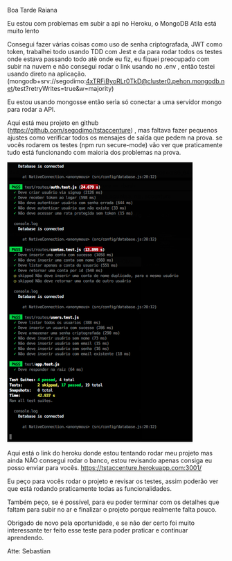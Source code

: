 Boa Tarde Raiana

Eu estou com problemas em subir a api no Heroku, o MongoDB Atila está muito lento

Consegui fazer várias coisas como uso de senha criptografada, JWT como token, trabalhei todo usando TDD com Jest e da para rodar todos os testes onde estava passando todo atè onde eu fiz, eu fiquei preocupado com subir na nuvem e não consegui rodar o link usando no .env , então testei usando direto na aplicação. (mongodb+srv://segodimo:4xTRFiByoRLr0TkD@cluster0.pehon.mongodb.net/test?retryWrites=true&w=majority)

Eu estou usando mongosse então serìa só conectar a uma servidor mongo para rodar a API.

Aqui está meu projeto en github (https://github.com/segodimo/tstaccenture) , mas faltava fazer pequenos ajustes como verificar todos os mensajes de saída que pedem na prova. se vocês rodarem os testes (npm run secure-mode) vão ver que praticamente tudo está funcionando com maioria dos problemas na prova. 

![Image](https://github.com/segodimo/tstaccenture/blob/master/testes_jest.png?raw=true)

Aqui está o link do heroku donde estou tentando rodar meu projeto mas ainda NÃO consegui rodar o banco, estou revisando apenas consiga eu posso enviar para vocês.
https://tstaccenture.herokuapp.com:3001/

Eu peço para vocês rodar o projeto e revisar os testes, assim poderão ver que está rodando praticamente todas as funcionalidades.

Também peço, se é possível, para eu  poder terminar com os detalhes que faltam para subir no ar e finalizar o projeto porque realmente falta pouco.

Obrigado de novo pela oportunidade, e se não der certo foi muito interessante ter feito esse teste para poder praticar e continuar aprendendo. 

Atte: Sebastian